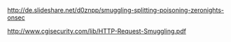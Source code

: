 http://de.slideshare.net/d0znpp/smuggling-splitting-poisoning-zeronights-onsec

http://www.cgisecurity.com/lib/HTTP-Request-Smuggling.pdf